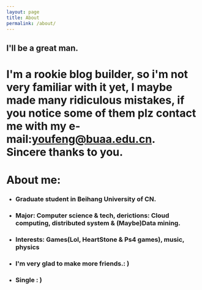 ```yaml
---
layout: page
title: About
permalink: /about/
---
```

## I'll be a great man.

# I'm a rookie blog builder, so i'm not very familiar with it yet, I maybe made many ridiculous mistakes, if you notice some of them plz contact me with my e-mail:youfeng@buaa.edu.cn.<br>Sincere thanks to you.

# About me:
* ### Graduate student in Beihang University of CN.
* ### Major: Computer science & tech, derictions: Cloud computing, distributed system & (Maybe)Data mining.
* ### Interests: Games(Lol, HeartStone & Ps4 games), music, physics
* ### I'm very glad to make more friends.: )

* ### Single : )
